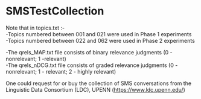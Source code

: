 # SMSTestCollection
Note that in topics.txt :- <br>
-Topics numbered between 001 and 021 were used in Phase 1 experiments <br>
-Topics numbered between 022 and 062 were used in Phase 2 experiments <br>

-The qrels_MAP.txt file consists of binary relevance judgments (0 - nonrelevant; 1 -relevant) <br>
-The qrels_nDCG.txt file consists of graded relevance judgments (0 - nonrelevant; 1 - relevant; 2 - highly relevant) <br>

One could request for or buy the collection of SMS conversations from the Linguistic Data Consortium (LDC), UPENN (https://www.ldc.upenn.edu/)
